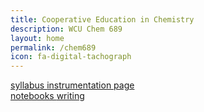 ```yaml
---
title: Cooperative Education in Chemistry
description: WCU Chem 689
layout: home
permalink: /chem689
icon: fa-digital-tachograph
---
```



<div class="column">
<a class="homepage-button" href="{{site.baseurl}}/chem689/syllabus">
<i class="fa fa-scroll fa-lg"></i>
syllabus
</a>
<!-- <a class="homepage-button" href="{{site.baseurl}}/chem370/schedule">
  <i class="fa fa-calendar-alt fa-lg"></i>
  schedule
</a> -->
<!-- <a class="homepage-button" href="{{site.baseurl}}/chem370/schedule">
 <i class="fa fa-calendar-alt fa-lg"></i>
 lecture schedule
</a> -->
<a class="homepage-button" href="https://www.wcu.edu/learn/departments-schools-colleges/cas/science-and-math/chemphys/instrumentation/index.aspx">
  <i class="fa fa-digital-tachograph fa-lg"></i>
  instrumentation page
</a>
<!-- <a class="homepage-button" href="{{site.baseurl}}/chem370/instrument-tutorials">
  <i class="fa fa-digital-tachograph fa-lg"></i>
  instrument tutorials
</a> -->

</div>
<!-- <hr class="hr-line"> -->
<div class="column">
<a class="homepage-button" href="{{site.baseurl}}/chem689/notebooks">
    <i class="fa fa-book-open fa-lg"></i>
    notebooks
</a>
<!-- <a class="homepage-button" href="{{site.baseurl}}/chem370/data-processing">
    <i class="fa fa-chart-line fa-lg"></i>
    data processing
</a> -->
<a class="homepage-button" href="{{site.baseurl}}/chem689/writing">
   <i class="fa fa-edit fa-lg"></i>
   writing
</a>
<!-- <a class="homepage-button" href="{{site.baseurl}}/chem370/chemistry">
  <i class="fa fa-atom fa-lg"></i>
  chemistry
</a> -->
</div>
